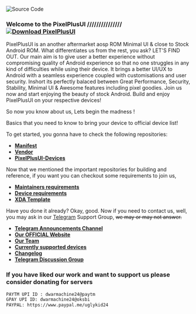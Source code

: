 ![Source Code](https://i.imgur.com/McX7NrA.png)

### Welcome to the PixelPlusUI /////////////// [![Download PixelPlusUI](https://img.shields.io/sourceforge/dt/pixelplusui-project.svg)](https://ppui.site/download)

PixelPlusUI is an another aftermarket aosp ROM Minimal UI & close to Stock Android ROM. What differentiates us from the rest, you ask? LET'S FIND OUT. Our main aim is to give user a better experience without compromising quality of Android experience so that no one struggles in any kind of difficulties while using their device. It brings a better UI/UX to Android with a seamless experience coupled with customisations and user security. Inshort its perfectly balaced between Great Performance, Security, Stability, Minimal UI & Awesome features including pixel goodies. Join us now and start enjoying the beauty of stock Android. Build and enjoy PixelPlusUI on your respective devices!

So now you know about us, Lets begin the madness !

Basics that you need to know to bring your device to official device list!

To get started, you gonna have to check the following repositories:

* [**Manifest**](https://github.com/PixelPlusUI-SnowCone/manifest)
* [**Vendor**](https://github.com/PixelPlusUI-SnowCone/vendor_aosp)
* [**PixelPlusUI-Devices**](https://github.com/PixelPlusUI-Devices)

Now that we mentioned the important repositories for building and reference, if you want you can checkout some requirements to join us, 

* [**Maintainers requirements**](https://github.com/PixelPlusUI-SnowCone/Documentation/blob/twelve/maintainers_requirements.md)
* [**Device requirements**](https://github.com/PixelPlusUI-SnowCone/Documentation/blob/twelve/device_requirements.md)
* [**XDA Template**](https://raw.githubusercontent.com/PixelPlusUI-SnowCone/Documentation/twelve/ppui_xda.txt)

Have you done it already? Okay, good. Now if you need to contact us, well, you may ask in our [Telegram](https://t.me/ppuichat) Support Group, ~~we may or may not answer.~~

 * [**Telegram Announcements Channel**](https://t.me/ppuich)
 * [**Our OFFICIAL Website**](https://ppui.site/)
 * [**Our Team**](https://ppui.site/team)
 * [**Currently supported devices**](https://ppui.site/download)
 * [**Changelog**](https://ppui.site/changelog)
 * [**Telegram Discussion Group**](https://t.me/ppuichat)

### If you have liked our work and want to support us please consider donating for servers

```bash
PAYTM UPI ID : dwarmachine24@paytm
GPAY UPI ID: dwarmachine24@oksbi
PAYPAL: https://www.paypal.me/uglykid24
```

